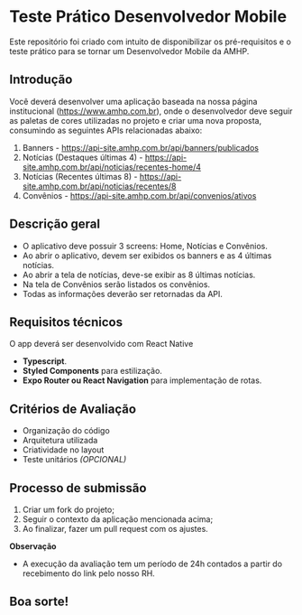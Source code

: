 # Teste Prático Desenvolvedor Mobile

Este repositório foi criado com intuito de disponibilizar os pré-requisitos e o teste prático para se tornar um Desenvolvedor Mobile da AMHP.

## Introdução

Você deverá desenvolver uma aplicação baseada na nossa página institucional (https://www.amhp.com.br), onde o desenvolvedor deve seguir as paletas de cores utilizadas no projeto e criar uma nova proposta, consumindo as seguintes APIs relacionadas abaixo:

1. Banners - https://api-site.amhp.com.br/api/banners/publicados
2. Notícias (Destaques últimas 4) - https://api-site.amhp.com.br/api/noticias/recentes-home/4
3. Notícias (Recentes últimas 8) - https://api-site.amhp.com.br/api/noticias/recentes/8
4. Convênios - https://api-site.amhp.com.br/api/convenios/ativos

## Descrição geral

- O aplicativo deve possuir 3 screens: Home, Notícias e Convênios.
- Ao abrir o aplicativo, devem ser exibidos os banners e as 4 últimas notícias.
- Ao abrir a tela de notícias, deve-se exibir as 8 últimas notícias.
- Na tela de Convênios serão listados os convênios.
- Todas as informações deverão ser retornadas da API.

## Requisitos técnicos

O app deverá ser desenvolvido com React Native

- **Typescript**.
- **Styled Components** para estilização.
- **Expo Router ou React Navigation** para implementação de rotas.

## Critérios de Avaliação
- Organização do código
- Arquitetura utilizada
- Criatividade no layout
- Teste unitários *(OPCIONAL)*

## Processo de submissão

1. Criar um fork do projeto;
2. Seguir o contexto da aplicação mencionada acima;
3. Ao finalizar, fazer um pull request com os ajustes.

**Observação**
- A execução da avaliação tem um período de 24h contados a partir do recebimento do link pelo nosso RH.
  
## Boa sorte!



